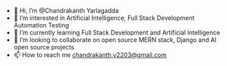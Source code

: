 - 👋 Hi, I’m @Chandrakanth Yarlagadda
- 👀 I’m interested in Artificial Intelligence, Full Stack Development Automation Testing
- 🌱 I’m currently learning Full Stack Development and Artificial Intelligence
- 💞️ I’m looking to collaborate on open source MERN stack, Django and AI open source projects
- 📫 How to reach me chandrakanth.y2203@gmail.com

<!---
Chandrakanth2203/Chandrakanth2203 is a ✨ special ✨ repository because its `README.md` (this file) appears on your GitHub profile.
You can click the Preview link to take a look at your changes.
--->
